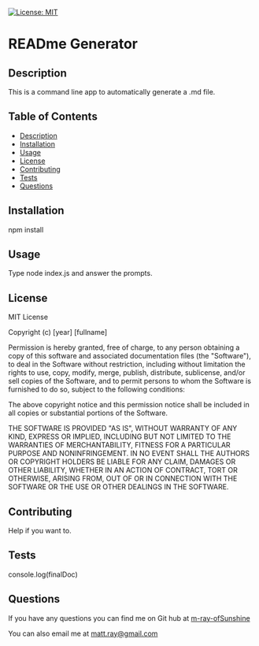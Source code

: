 [![License: MIT](https://img.shields.io/badge/License-MIT-yellow.svg)](https://opensource.org/licenses/MIT)
 # READme Generator

  ## Description

  This is a command line app to automatically generate a .md file.
  
  ## Table of Contents

- [Description](#description)
- [Installation](#installation)
- [Usage](#usage)
- [License](#license)
- [Contributing](#contributing)
- [Tests](#tests)
- [Questions](#questions)

## Installation

npm install

## Usage

Type node index.js and answer the prompts.

## License

MIT License

Copyright (c) [year] [fullname]

Permission is hereby granted, free of charge, to any person obtaining a copy
of this software and associated documentation files (the "Software"), to deal
in the Software without restriction, including without limitation the rights
to use, copy, modify, merge, publish, distribute, sublicense, and/or sell
copies of the Software, and to permit persons to whom the Software is
furnished to do so, subject to the following conditions:

The above copyright notice and this permission notice shall be included in all
copies or substantial portions of the Software.

THE SOFTWARE IS PROVIDED "AS IS", WITHOUT WARRANTY OF ANY KIND, EXPRESS OR
IMPLIED, INCLUDING BUT NOT LIMITED TO THE WARRANTIES OF MERCHANTABILITY,
FITNESS FOR A PARTICULAR PURPOSE AND NONINFRINGEMENT. IN NO EVENT SHALL THE
AUTHORS OR COPYRIGHT HOLDERS BE LIABLE FOR ANY CLAIM, DAMAGES OR OTHER
LIABILITY, WHETHER IN AN ACTION OF CONTRACT, TORT OR OTHERWISE, ARISING FROM,
OUT OF OR IN CONNECTION WITH THE SOFTWARE OR THE USE OR OTHER DEALINGS IN THE
SOFTWARE.

## Contributing

Help if you want to.

## Tests

console.log(finalDoc)

## Questions

If you have any questions you can find me on Git hub at [m-ray-ofSunshine](https://github.com/m-ray-ofSunshine)

You can also email me at matt.ray@gmail.com
